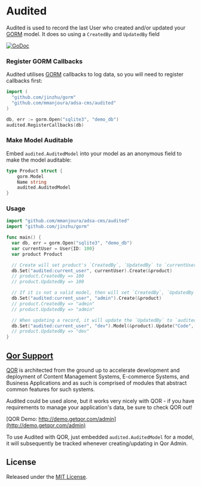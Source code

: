 # Audited

Audited is used to record the last User who created and/or updated your [GORM](https://github.com/jinzhu/gorm) model. It does so using a `CreatedBy` and `UpdatedBy` field

[![GoDoc](https://godoc.org/github.com/mmanjoura/adsa-cms/audited?status.svg)](https://godoc.org/github.com/mmanjoura/adsa-cms/audited)

### Register GORM Callbacks

Audited utilises [GORM](https://github.com/jinzhu/gorm) callbacks to log data, so you will need to register callbacks first:

```go
import (
  "github.com/jinzhu/gorm"
  "github.com/mmanjoura/adsa-cms/audited"
)

db, err := gorm.Open("sqlite3", "demo_db")
audited.RegisterCallbacks(db)
```

### Make Model Auditable

Embed `audited.AuditedModel` into your model as an anonymous field to make the model auditable:

```go
type Product struct {
	gorm.Model
	Name string
	audited.AuditedModel
}
```

### Usage

```go
import "github.com/mmanjoura/adsa-cms/audited"
import "github.com/jinzhu/gorm"

func main() {
  var db, err = gorm.Open("sqlite3", "demo_db")
  var currentUser = User{ID: 100}
  var product Product

  // Create will set product's `CreatedBy`, `UpdatedBy` to `currentUser`'s primary key if `audited:current_user` is a valid model
  db.Set("audited:current_user", currentUser).Create(&product)
  // product.CreatedBy => 100
  // product.UpdatedBy => 100

  // If it is not a valid model, then will set `CreatedBy`, `UpdatedBy` to the passed value
  db.Set("audited:current_user", "admin").Create(&product)
  // product.CreatedBy => "admin"
  // product.UpdatedBy => "admin"

  // When updating a record, it will update the `UpdatedBy` to `audited:current_user`'s value
  db.Set("audited:current_user", "dev").Model(&product).Update("Code", "L1212")
  // product.UpdatedBy => "dev"
}
```

## [Qor Support](https://github.com/mmanjoura/adsa-cms/qor)

[QOR](http://getqor.com) is architected from the ground up to accelerate development and deployment of Content Management Systems, E-commerce Systems, and Business Applications and as such is comprised of modules that abstract common features for such systems.

Audited could be used alone, but it works very nicely with QOR - if you have requirements to manage your application's data, be sure to check QOR out!

[QOR Demo:  http://demo.getqor.com/admin](http://demo.getqor.com/admin)

To use Audited with QOR, just embedded `audited.AuditedModel` for a model, it will subsequently be tracked whenever creating/updating in Qor Admin.

## License

Released under the [MIT License](http://opensource.org/licenses/MIT).
